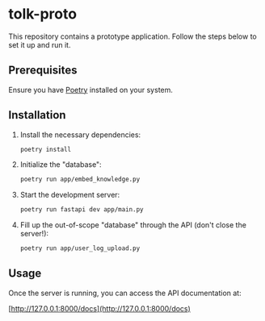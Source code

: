 # tolk-proto

This repository contains a prototype application. Follow the steps below to set it up and run it.

## Prerequisites

Ensure you have [Poetry](https://python-poetry.org/) installed on your system.

## Installation

1. Install the necessary dependencies:
    ```bash
    poetry install
    ```

2. Initialize the "database":
    ```bash
    poetry run app/embed_knowledge.py
    ```

3. Start the development server:
    ```bash
    poetry run fastapi dev app/main.py
    ```

3. Fill up the out-of-scope "database" through the API (don't close the server!):
    ```bash
    poetry run app/user_log_upload.py
    ```

## Usage

Once the server is running, you can access the API documentation at:

[http://127.0.0.1:8000/docs](http://127.0.0.1:8000/docs)